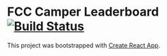 # FCC Camper Leaderboard [![Build Status](https://travis-ci.org/ReeceLangerock/camper-leaderboard.svg?branch=master)](https://travis-ci.org/ReeceLangerock/camper-leaderboard)



This project was bootstrapped with [Create React App](https://github.com/facebookincubator/create-react-app).

